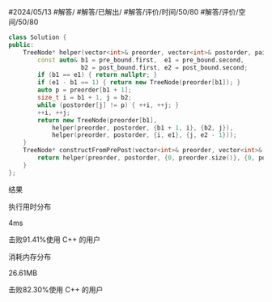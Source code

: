 #2024/05/13 #解答/ #解答/已解出/ #解答/评价/时间/50/80 #解答/评价/空间/50/80

``` cpp
class Solution {
public:
	TreeNode* helper(vector<int>& preorder, vector<int>& postorder, pair<size_t, size_t> pre_bound, pair<size_t, size_t> post_bound) {
		const auto& b1 = pre_bound.first,  e1 = pre_bound.second,
		            b2 = post_bound.first, e2 = post_bound.second;
		if (b1 == e1) { return nullptr; }
		if (e1 - b1 == 1) { return new TreeNode(preorder[b1]); }
		auto p = preorder[b1 + 1];
		size_t i = b1 + 1, j = b2;
		while (postorder[j] != p) { ++i, ++j; }
		++i, ++j;
		return new TreeNode(preorder[b1],
			helper(preorder, postorder, {b1 + 1, i}, {b2, j}),
			helper(preorder, postorder, {i, e1}, {j, e2 - 1})); 
	}
	TreeNode* constructFromPrePost(vector<int>& preorder, vector<int>& postorder) {
		return helper(preorder, postorder, {0, preorder.size()}, {0, postorder.size()});
	}
};
```

结果

执行用时分布

4ms

击败91.41%使用 C++ 的用户

消耗内存分布

26.61MB

击败82.30%使用 C++ 的用户